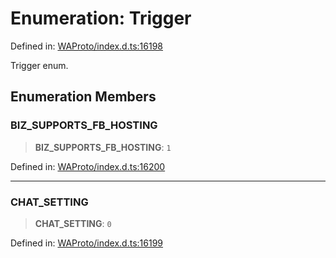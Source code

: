 # Enumeration: Trigger

Defined in: [WAProto/index.d.ts:16198](https://github.com/Fokusdotid/Baileys/blob/abcb8d9f2160683543784d4a7641ec0f8c55ed7e/WAProto/index.d.ts#L16198)

Trigger enum.

## Enumeration Members

### BIZ\_SUPPORTS\_FB\_HOSTING

> **BIZ\_SUPPORTS\_FB\_HOSTING**: `1`

Defined in: [WAProto/index.d.ts:16200](https://github.com/Fokusdotid/Baileys/blob/abcb8d9f2160683543784d4a7641ec0f8c55ed7e/WAProto/index.d.ts#L16200)

***

### CHAT\_SETTING

> **CHAT\_SETTING**: `0`

Defined in: [WAProto/index.d.ts:16199](https://github.com/Fokusdotid/Baileys/blob/abcb8d9f2160683543784d4a7641ec0f8c55ed7e/WAProto/index.d.ts#L16199)
